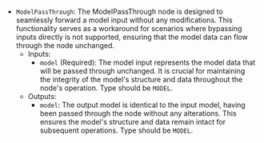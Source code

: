 - `ModelPassThrough`: The ModelPassThrough node is designed to seamlessly forward a model input without any modifications. This functionality serves as a workaround for scenarios where bypassing inputs directly is not supported, ensuring that the model data can flow through the node unchanged.
    - Inputs:
        - `model` (Required): The model input represents the model data that will be passed through unchanged. It is crucial for maintaining the integrity of the model's structure and data throughout the node's operation. Type should be `MODEL`.
    - Outputs:
        - `model`: The output model is identical to the input model, having been passed through the node without any alterations. This ensures the model's structure and data remain intact for subsequent operations. Type should be `MODEL`.

